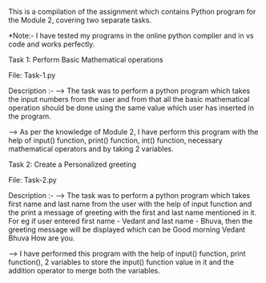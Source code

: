 This is a compilation of the assignment which contains Python program for the Module 2, covering two separate tasks.

*Note:- I have tested my programs in the online python complier and in vs code and works perfectly.

Task 1: Perform Basic Mathematical operations

File: Task-1.py

Description :- 
--> The task was to perform a python program which takes the input numbers from the user and from that all the basic mathematical operation should be done using the same value which user has inserted in the program. 

--> As per the knowledge of Module 2, I have perform this program with the help of input() function, print() function, int() function, necessary mathematical operators and by taking 2 variables.


Task 2: Create a Personalized greeting

File: Task-2.py

Description :-
--> The task was to perform a python program which takes first name and last name from the user with the help of input function and the print a message of greeting with the first and last name mentioned in it. For eg if user entered first name - Vedant and last name - Bhuva, then the greeting message will be displayed which can be Good morning Vedant Bhuva How are you.

--> I have performed this program with the help of input() function, print function(), 2 variables to store the input() function value in it and the addition operator to merge both the variables.
